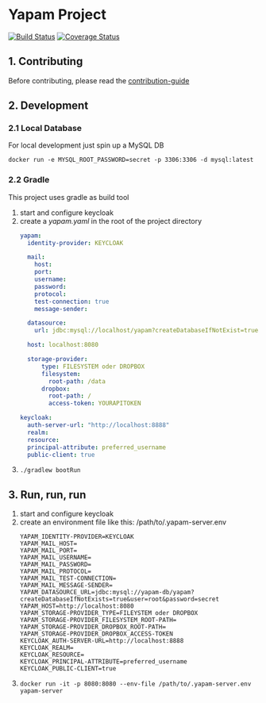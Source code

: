 # Yapam Project
[![Build Status](https://travis-ci.org/kraddatz/yapam-server.svg?branch=master)](https://travis-ci.org/kraddatz/yapam-server)
[![Coverage Status](https://coveralls.io/repos/github/kraddatz/yapam-server/badge.svg?branch=master)](https://coveralls.io/github/kraddatz/yapam-server?branch=master)

## 1. Contributing
Before contributing, please read the [contribution-guide][contribution-guide]

## 2. Development

### 2.1 Local Database
For local development just spin up a MySQL DB

``docker run -e MYSQL_ROOT_PASSWORD=secret -p 3306:3306 -d mysql:latest``

### 2.2 Gradle
This project uses gradle as build tool

1. start and configure keycloak
2. create a _yapam.yaml_ in the root of the project directory
    ```yaml
    yapam:
      identity-provider: KEYCLOAK   

      mail:
        host: 
        port: 
        username: 
        password: 
        protocol: 
        test-connection: true
        message-sender: 
    
      datasource:
        url: jdbc:mysql://localhost/yapam?createDatabaseIfNotExist=true&user=root&password=secret
    
      host: localhost:8080
   
      storage-provider:
          type: FILESYSTEM oder DROPBOX
          filesystem:
            root-path: /data
          dropbox:
            root-path: /
            access-token: YOURAPITOKEN
    
    keycloak:
      auth-server-url: "http://localhost:8888"
      realm: 
      resource: 
      principal-attribute: preferred_username
      public-client: true
    ```
3. ``./gradlew bootRun``

## 3. Run, run, run

1. start and configure keycloak
2. create an environment file like this: /path/to/.yapam-server.env
    ```
    YAPAM_IDENTITY-PROVIDER=KEYCLOAK
    YAPAM_MAIL_HOST=
    YAPAM_MAIL_PORT=
    YAPAM_MAIL_USERNAME=
    YAPAM_MAIL_PASSWORD=
    YAPAM_MAIL_PROTOCOL=
    YAPAM_MAIL_TEST-CONNECTION=
    YAPAM_MAIL_MESSAGE-SENDER=
    YAPAM_DATASOURCE_URL=jdbc:mysql://yapam-db/yapam?createDatabaseIfNotExists=true&user=root&password=secret
    YAPAM_HOST=http://localhost:8080
    YAPAM_STORAGE-PROVIDER_TYPE=FILEYSTEM oder DROPBOX
    YAPAM_STORAGE-PROVIDER_FILESYSTEM_ROOT-PATH=
    YAPAM_STORAGE-PROVIDER_DROPBOX_ROOT-PATH=
    YAPAM_STORAGE-PROVIDER_DROPBOX_ACCESS-TOKEN
    KEYCLOAK_AUTH-SERVER-URL=http://localhost:8888
    KEYCLOAK_REALM=
    KEYCLOAK_RESOURCE=
    KEYCLOAK_PRINCIPAL-ATTRIBUTE=preferred_username
    KEYCLOAK_PUBLIC-CLIENT=true    
    ```    
3. ``docker run -it -p 8080:8080 --env-file /path/to/.yapam-server.env yapam-server`` 

<!-- referenced links here -->
[contribution-guide]:CONTRIBUTION.md
